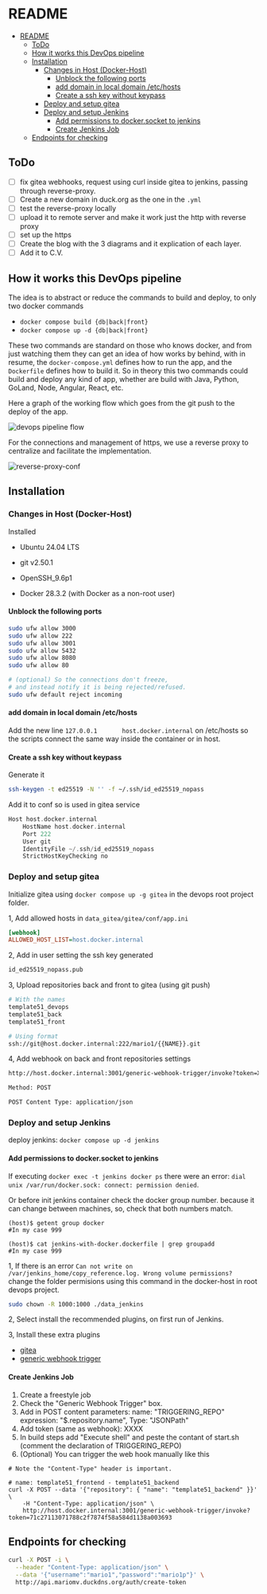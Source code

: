 # README

- [README](#readme)
  - [ToDo](#todo)
  - [How it works this DevOps pipeline](#how-it-works-this-devops-pipeline)
  - [Installation](#installation)
    - [Changes in Host (Docker-Host)](#changes-in-host-docker-host)
      - [Unblock the following ports](#unblock-the-following-ports)
      - [add domain in local domain /etc/hosts](#add-domain-in-local-domain-etchosts)
      - [Create a ssh key without keypass](#create-a-ssh-key-without-keypass)
    - [Deploy and setup gitea](#deploy-and-setup-gitea)
    - [Deploy and setup Jenkins](#deploy-and-setup-jenkins)
      - [Add permissions to docker.socket to jenkins](#add-permissions-to-dockersocket-to-jenkins)
      - [Create Jenkins Job](#create-jenkins-job)
  - [Endpoints for checking](#endpoints-for-checking)

## ToDo

- [ ] fix gitea webhooks, request using curl inside gitea to jenkins, passing through reverse-proxy.
- [ ] Create a new domain in duck.org as the one in the `.yml`
- [ ] test the reverse-proxy locally
- [ ] upload it to remote server and make it work just the http with reverse proxy
- [ ] set up the https
- [ ] Create the blog with the 3 diagrams and it explication of each layer.
- [ ] Add it to C.V.

## How it works this DevOps pipeline

The idea is to abstract or reduce the commands to build and deploy,
to only two docker commands

- `docker compose build {db|back|front}`
- `docker compose up -d {db|back|front}`

These two commands are standard on those who knows docker, and from
just watching them they can get an idea of how works by behind, with
in resume, the `docker-compose.yml` defines how to run the app,
and the `Dockerfile` defines how to build it. So in theory this
two commands could build and deploy any kind of app, whether are
build with Java, Python, GoLand, Node, Angular, React, etc.

Here a graph of the working flow which goes from the git push to the
deploy of the app.

![devops pipeline flow](./1_documentation/devops-pipeline.png)

For the connections and management of https, we use a reverse proxy
to centralize and facilitate the implementation.

![reverse-proxy-conf](./1_documentation/reverse-proxy-conf.png)

## Installation

### Changes in Host (Docker-Host)

Installed

- Ubuntu 24.04 LTS

- git v2.50.1

- OpenSSH_9.6p1

- Docker 28.3.2 (with Docker as a non-root user)

#### Unblock the following ports

```bash
sudo ufw allow 3000
sudo ufw allow 222
sudo ufw allow 3001
sudo ufw allow 5432
sudo ufw allow 8080
sudo ufw allow 80

# (optional) So the connections don't freeze,
# and instead notify it is being rejected/refused.
sudo ufw default reject incoming
```

#### add domain in local domain /etc/hosts

Add the new line `127.0.0.1       host.docker.internal` on /etc/hosts
so the scripts connect the same way inside the container or in host.

#### Create a ssh key without keypass

Generate it

```bash
ssh-keygen -t ed25519 -N '' -f ~/.ssh/id_ed25519_nopass
```

Add it to conf so is used in gitea service

```c
Host host.docker.internal
    HostName host.docker.internal
    Port 222
    User git
    IdentityFile ~/.ssh/id_ed25519_nopass
    StrictHostKeyChecking no
```

<!--

-

-

-

-

-->

### Deploy and setup gitea

Initialize gitea using `docker compose up -g gitea` in the devops root
project folder.

1, Add allowed hosts in `data_gitea/gitea/conf/app.ini`

```ini
[webhook]
ALLOWED_HOST_LIST=host.docker.internal
```

2, Add in user setting the ssh key generated

```bash
id_ed25519_nopass.pub
```

3, Upload repositories back and front to gitea (using git push)

```bash
# With the names
template51_devops
template51_back
template51_front

# Using format
ssh://git@host.docker.internal:222/mario1/{{NAME}}.git
```

4, Add webhook on back and front repositories settings

```sh
http://host.docker.internal:3001/generic-webhook-trigger/invoke?token=XXXXX

Method: POST

POST Content Type: application/json
```

<!--

-

-

-

-->

### Deploy and setup Jenkins

deploy jenkins: `docker compose up -d jenkins`

#### Add permissions to docker.socket to jenkins

If executing `docker exec -t jenkins docker ps` there were an error:
`dial unix /var/run/docker.sock: connect: permission denied`.

Or before init jenkins container check the docker group number.
because it can change between machines, so, check that both
numbers match.

```shell
(host)$ getent group docker
#In my case 999

(host)$ cat jenkins-with-docker.dockerfile | grep groupadd
#In my case 999
```

1, If there is an error `Can not write on /var/jenkins_home/copy_reference.log. Wrong volume permissions?`
change the folder permisions using this command in the docker-host in root devops project.

```bash
sudo chown -R 1000:1000 ./data_jenkins
```

2, Select install the recommended plugins, on first run of Jenkins.

3, Install these extra plugins

- [gitea](https://plugins.jenkins.io/gitea/)
- [generic webhook trigger](https://plugins.jenkins.io/generic-webhook-trigger/)

#### Create Jenkins Job

1. Create a freestyle job
2. Check the "Generic Webhook Trigger" box.
3. Add in POST content parameters: name: "TRIGGERING_REPO" expression: "$.repository.name", Type: "JSONPath"
4. Add token (same as webhook): XXXX
5. In build steps add "Execute shell" and peste the contant of start.sh
    (comment the declaration of TRIGGERING_REPO)
6. (Optional) You can trigger the web hook manually like this

```shell
# Note the "Content-Type" header is important.

# name: template51_frontend - template51_backend
curl -X POST --data '{"repository": { "name": "template51_backend" }}' \
    -H "Content-Type: application/json" \
    http://host.docker.internal:3001/generic-webhook-trigger/invoke?token=71c27113071788c2f7874f58a584d1138a003693
```

<!--

-

-

-

-->

## Endpoints for checking

```sh
curl -X POST -i \
  --header "Content-Type: application/json" \
  --data '{"username":"mario1","password":"mario1p"}' \
  http://api.mariomv.duckdns.org/auth/create-token
```
